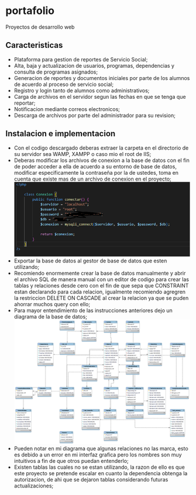 # portafolio
Proyectos de desarrollo web
## Caracteristicas

- Plataforma para gestion de reportes de Servicio Social;
- Alta, baja y actualizacion de usuarios, programas, dependencias y consulta de programas asignados;
- Generacion de reportes y documentos iniciales por parte de los alumnos de acuerdo al proceso de servicio social;
- Registro y login tanto de alumnos como administrativos;
- Carga de archivos en el servidor segun las fechas en que se tenga que reportar;
- Notificacion mediante correos electronicos;
- Descarga de archivos por parte del administrador para su revision;


## Instalacion e implementacion

- Con el codigo descargado deberas extraer la carpeta en el directorio de su servidor sea WAMP, XAMPP o caso mio el root de IIS;
- Deberas modificar los archivos de conexion a la base de datos con el fin de poder acceder a ella de acuerdo a su entorno de base de datos, modificar especificamente la contraseña por la de ustedes, toma en cuenta que existe mas de un archivo de conexion en el proyecto;
![Ejemplo de imagen](conexionphp.PNG)
- Exportar la base de datos al gestor de base de datos que esten utilizando;
- Recomiendo enormemente crear la base de datos manualmente y abrir el archivo SQL de manera manual con un editor de codigo para crear las tablas y relaciones desde cero con el fin de que sepa que CONSTRAINT estan declarando para cada relacion, igualmente recomiendo agregren la restriccion DELETE ON CASCADE al crear la relacion ya que se puden ahorrar muchos query con ello;
- Para mayor entendimiento de las instrucciones anteriores dejo un diagrama de la base de datos;
![Ejemplo de imagen](MERBS.png)
- Pueden notar en mi diagrama que algunas relaciones no las marca, esto es debido a un error en mi interfaz grafica pero los nombres son muy intuitivos a fin de que otros puedan entenderlo;
- Existen tablas las cuales no se estan utilizando, la razon de ello es que este proyecto se pretende escalar en cuanto la dependencia obtenga la autorizacion, de ahi que se dejaron tablas considerando futuras actualizaciones;

